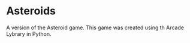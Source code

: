# Asteroids
A version of the Asteroid game. This game was created using th Arcade Lybrary in Python.
